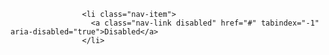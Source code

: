                     <li class="nav-item">
                      <a class="nav-link disabled" href="#" tabindex="-1" aria-disabled="true">Disabled</a>
                    </li>
